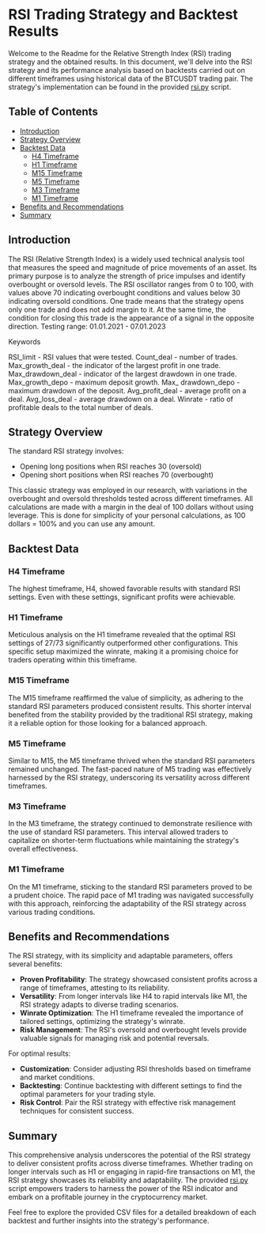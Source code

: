 # RSI Trading Strategy and Backtest Results

Welcome to the Readme for the Relative Strength Index (RSI) trading strategy and the obtained results. In this document, we'll delve into the RSI strategy and its performance analysis based on backtests carried out on different timeframes using historical data of the BTCUSDT trading pair. The strategy's implementation can be found in the provided [rsi.py](https://github.com/slinkslinkovich/backtesting_crypto/blob/main/RSI_strategy/rsi.py) script.

## Table of Contents

- [Introduction](#introduction)
- [Strategy Overview](#strategy-overview)
- [Backtest Data](#backtest-data)
  - [H4 Timeframe](#h4-timeframe)
  - [H1 Timeframe](#h1-timeframe)
  - [M15 Timeframe](#m15-timeframe)
  - [M5 Timeframe](#m5-timeframe)
  - [M3 Timeframe](#m3-timeframe)
  - [M1 Timeframe](#m1-timeframe)
- [Benefits and Recommendations](#benefits-and-recommendations)
- [Summary](#summary)

## Introduction

The RSI (Relative Strength Index) is a widely used technical analysis tool that measures the speed and magnitude of price movements of an asset. Its primary purpose is to analyze the strength of price impulses and identify overbought or oversold levels. The RSI oscillator ranges from 0 to 100, with values above 70 indicating overbought conditions and values below 30 indicating oversold conditions. One trade means that the strategy opens only one trade and does not add margin to it. At the same time, the condition for closing this trade is the appearance of a signal in the opposite direction.
Testing range: 01.01.2021 - 07.01.2023

Keywords

RSI_limit - RSI values that were tested.
Count_deal - number of trades.
Max_growth_deal - the indicator of the largest profit in one trade.
Max_drawdown_deal - indicator of the largest drawdown in one trade.
Max_growth_depo - maximum deposit growth.
Max_ drawdown_depo - maximum drawdown of the deposit.
Avg_profit_deal - average profit on a deal.
Avg_loss_deal - average drawdown on a deal.
Winrate - ratio of profitable deals to the total number of deals.

## Strategy Overview

The standard RSI strategy involves:
- Opening long positions when RSI reaches 30 (oversold)
- Opening short positions when RSI reaches 70 (overbought)

This classic strategy was employed in our research, with variations in the overbought and oversold thresholds tested across different timeframes.
All calculations are made with a margin in the deal of 100 dollars without using leverage. This is done for simplicity of your personal calculations, as 100 dollars = 100% and you can use any amount.
## Backtest Data

### H4 Timeframe

The highest timeframe, H4, showed favorable results with standard RSI settings. Even with these settings, significant profits were achievable.

### H1 Timeframe

Meticulous analysis on the H1 timeframe revealed that the optimal RSI settings of 27/73 significantly outperformed other configurations. This specific setup maximized the winrate, making it a promising choice for traders operating within this timeframe.

### M15 Timeframe

The M15 timeframe reaffirmed the value of simplicity, as adhering to the standard RSI parameters produced consistent results. This shorter interval benefited from the stability provided by the traditional RSI strategy, making it a reliable option for those looking for a balanced approach.

### M5 Timeframe

Similar to M15, the M5 timeframe thrived when the standard RSI parameters remained unchanged. The fast-paced nature of M5 trading was effectively harnessed by the RSI strategy, underscoring its versatility across different timeframes.

### M3 Timeframe

In the M3 timeframe, the strategy continued to demonstrate resilience with the use of standard RSI parameters. This interval allowed traders to capitalize on shorter-term fluctuations while maintaining the strategy's overall effectiveness.

### M1 Timeframe

On the M1 timeframe, sticking to the standard RSI parameters proved to be a prudent choice. The rapid pace of M1 trading was navigated successfully with this approach, reinforcing the adaptability of the RSI strategy across various trading conditions.

## Benefits and Recommendations

The RSI strategy, with its simplicity and adaptable parameters, offers several benefits:
- **Proven Profitability**: The strategy showcased consistent profits across a range of timeframes, attesting to its reliability.
- **Versatility**: From longer intervals like H4 to rapid intervals like M1, the RSI strategy adapts to diverse trading scenarios.
- **Winrate Optimization**: The H1 timeframe revealed the importance of tailored settings, optimizing the strategy's winrate.
- **Risk Management**: The RSI's oversold and overbought levels provide valuable signals for managing risk and potential reversals.

For optimal results:
- **Customization**: Consider adjusting RSI thresholds based on timeframe and market conditions.
- **Backtesting**: Continue backtesting with different settings to find the optimal parameters for your trading style.
- **Risk Control**: Pair the RSI strategy with effective risk management techniques for consistent success.

## Summary

This comprehensive analysis underscores the potential of the RSI strategy to deliver consistent profits across diverse timeframes. Whether trading on longer intervals such as H1 or engaging in rapid-fire transactions on M1, the RSI strategy showcases its reliability and adaptability. The provided [rsi.py](https://github.com/slinkslinkovich/backtesting_crypto/blob/main/RSI_strategy/rsi.py) script empowers traders to harness the power of the RSI indicator and embark on a profitable journey in the cryptocurrency market.

Feel free to explore the provided CSV files for a detailed breakdown of each backtest and further insights into the strategy's performance.
